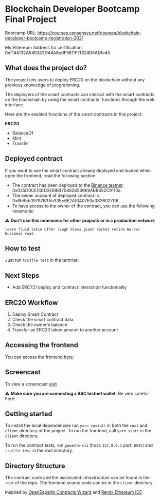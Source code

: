 # Blockchain Developer Bootcamp Final Project

Bootcamp URL: https://courses.consensys.net/courses/blockchain-developer-bootcamp-registration-2021

My Ethereum Address for certification: 0xf144132A549242D44A8edF58f1F7f324D5ADfe45

## What does the project do?

The project lets users to deploy ERC20 on the blockchain without any previous knowledge of programming.

The deployers of the smart contracts can interact with the smart contracts on the blockchain by using the smart contracts' functions through the web interface.

Here are the enabled functions of the smart contracts in this project:

**ERC20**

- BalanceOf
- Mint
- Transfer

## Deployed contract

If you want to use the smart contract already deployed and loaded when open the frontend, read the following section.

- The contract has been deployed to the [Binance testnet](https://testnet.binance.org): 0x035D0CE14bD3E988f75B82853669AB8652C9110a.
- The owner account of deployed contract is: 0x6b65b09797B3Ab33Ec6E2Af0407E0a0836027f9f.
- To have access to the owner of the contract, you can use the following mnemonic:

:warning: **Don't use this mnemonic for other projects or in a production network**

`learn fluid latin offer laugh bless giant rocket retire horror business road`

## How to test

Just run `truffle test` in the terminal.

## Next Steps

- Add ERC721 deploy and contract interaction functionality

## ERC20 Workflow

1. Deploy Smart Contract
2. Check the smart contract data
3. Check the owner's balance
4. Transfer an ERC20 token amount to another account

## Accessing the frontend

You can access the frontend [here](https://blockchain-developer-bootcamp-final-project-sigma.vercel.app/).

## Screencast

To view a screencast [visit](https://drive.google.com/file/d/1kSWZ2Ka_Qe7pSDcqXzg65j0RPiNgYP8k/view?usp=sharing)

:warning: **Make sure you are connecting a BSC testnet wallet**: Be very careful here!

## Getting started

To install the local dependencies run `yarn install` in both the `root` and `client` directory of the project. To run the frontend, call `yarn start` in the `client` directory.

To run the contract tests, run `ganache-cli` (host: `127.0.0.1` port: `8545`) and `truffle test` in the root directory.

## Directory Structure

The contract code and the associated infrastructure can be found in the `root` of the repo. The frontend source code can be in the `client` directory.

Inspired by [OpenZepellin Contracts Wizard](https://wizard.openzeppelin.com/) and [Remix Ethereum IDE](https://remix.ethereum.org/)
